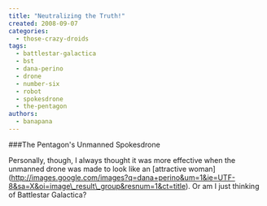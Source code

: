 ```yaml
---
title: "Neutralizing the Truth!"
created: 2008-09-07
categories: 
  - those-crazy-droids
tags: 
  - battlestar-galactica
  - bst
  - dana-perino
  - drone
  - number-six
  - robot
  - spokesdrone
  - the-pentagon
authors: 
  - banapana
---
```


 ###The Pentagon's Unmanned Spokesdrone

Personally, though, I always thought it was more effective when the unmanned drone was made to look like an \[attractive woman\](http://images.google.com/images?q=dana+perino&um=1&ie=UTF-8&sa=X&oi=image\_result\_group&resnum=1&ct=title). Or am I just thinking of Battlestar Galactica?
